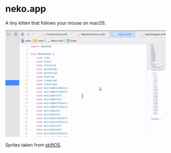 # neko.app

A tiny kitten that follows your mouse on macOS.

<p align="center">
   <img alt="Demo" src="media/demo.gif">
</p>

Sprites taken from [skiftOS].

[skiftOS]: https://github.com/skiftOS/skift

